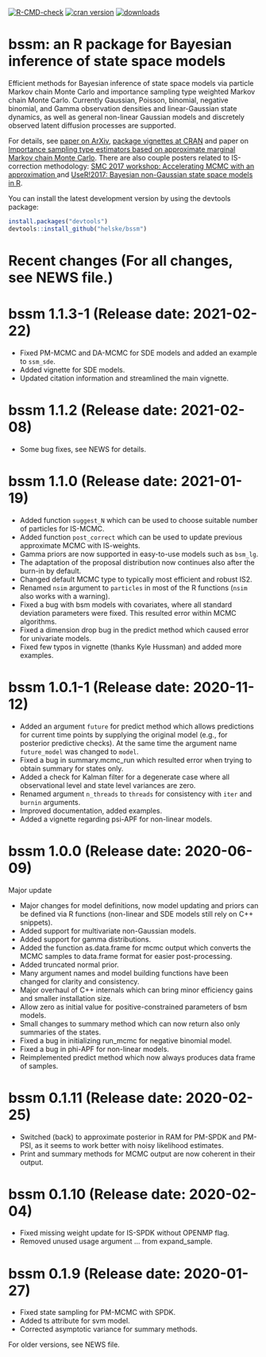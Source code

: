  [![R-CMD-check](https://github.com/helske/bssm/workflows/R-CMD-check/badge.svg)](https://github.com/helske/bssm/actions)
[![cran version](http://www.r-pkg.org/badges/version/bssm)](http://cran.r-project.org/package=bssm)
[![downloads](http://cranlogs.r-pkg.org/badges/bssm)](http://cranlogs.r-pkg.org/badges/bssm)



bssm: an R package for Bayesian inference of state space models
==========================================================================

Efficient methods for Bayesian inference of state space models via particle Markov 
chain Monte Carlo and importance sampling type weighted Markov chain Monte Carlo. 
Currently Gaussian, Poisson, binomial, negative binomial, and Gamma observation densities 
and linear-Gaussian state dynamics, as well as general non-linear Gaussian models and discretely observed latent diffusion processes are supported.

For details, see [paper on ArXiv](https://arxiv.org/abs/2101.08492), [package vignettes at CRAN](https://cran.r-project.org/web/packages/bssm/index.html) and paper on [Importance sampling type estimators based on approximate marginal Markov chain Monte Carlo](https://onlinelibrary.wiley.com/doi/abs/10.1111/sjos.12492). There are also couple posters related to IS-correction methodology: [SMC 2017 workshop: Accelerating MCMC with an approximation ](http://users.jyu.fi/~jovetale/posters/SMC2017) and [UseR!2017: Bayesian non-Gaussian state space models in R](http://users.jyu.fi/~jovetale/posters/user2017.pdf).


You can install the latest development version by using the devtools package:

```R
install.packages("devtools")
devtools::install_github("helske/bssm")
```

Recent changes (For all changes, see NEWS file.)
==========================================================================

bssm 1.1.3-1 (Release date: 2021-02-22)
==============
   * Fixed PM-MCMC and DA-MCMC for SDE models and added an example to `ssm_sde`.
   * Added vignette for SDE models.
   * Updated citation information and streamlined the main vignette.
   
bssm 1.1.2 (Release date: 2021-02-08)
==============
   * Some bug fixes, see NEWS for details.

bssm 1.1.0 (Release date: 2021-01-19)
==============

   * Added function `suggest_N` which can be used to choose 
     suitable number of particles for IS-MCMC.
   * Added function `post_correct` which can be used to update 
     previous approximate MCMC with IS-weights.
   * Gamma priors are now supported in easy-to-use models such as `bsm_lg`. 
   * The adaptation of the proposal distribution now continues also after the burn-in by default. 
   * Changed default MCMC type to typically most efficient and robust IS2.
   * Renamed `nsim` argument to `particles` in most of the R functions (`nsim` also works with a warning).
   * Fixed a bug with bsm models with covariates, where all standard deviation parameters were fixed. 
     This resulted error within MCMC algorithms.
   * Fixed a dimension drop bug in the predict method which caused error for univariate models.
   * Fixed few typos in vignette (thanks Kyle Hussman) and added more examples.
   
bssm 1.0.1-1 (Release date: 2020-11-12)
==============

  * Added an argument `future` for predict method which allows 
    predictions for current time points by supplying the original model 
    (e.g., for posterior predictive checks). 
    At the same time the argument name `future_model` was changed to `model`.
  * Fixed a bug in summary.mcmc_run which resulted error when 
    trying to obtain summary for states only.
  * Added a check for Kalman filter for a degenerate case where all 
    observational level and state level variances are zero.
  * Renamed argument `n_threads` to `threads` for consistency 
    with `iter` and `burnin` arguments.
  * Improved documentation, added examples.
  * Added a vignette regarding psi-APF for non-linear models.
  
bssm 1.0.0 (Release date: 2020-06-09)
==============
Major update

  * Major changes for model definitions, now model updating and priors 
    can be defined via R functions (non-linear and SDE models still rely on C++ snippets).
  * Added support for multivariate non-Gaussian models.
  * Added support for gamma distributions.
  * Added the function as.data.frame for mcmc output which converts the MCMC samples 
    to data.frame format for easier post-processing.
  * Added truncated normal prior.
  * Many argument names and model building functions have been changed for clarity and consistency.
  * Major overhaul of C++ internals which can bring minor efficiency gains and smaller installation size.
  * Allow zero as initial value for positive-constrained parameters of bsm models.
  * Small changes to summary method which can now return also only summaries of the states.
  * Fixed a bug in initializing run_mcmc for negative binomial model. 
  * Fixed a bug in phi-APF for non-linear models.
  * Reimplemented predict method which now always produces data frame of samples.
  
bssm 0.1.11 (Release date: 2020-02-25)
==============
  * Switched (back) to approximate posterior in RAM for PM-SPDK and PM-PSI, 
    as it seems to work better with noisy likelihood estimates.
  * Print and summary methods for MCMC output are now coherent in their output.
  
bssm 0.1.10 (Release date: 2020-02-04)
==============
  * Fixed missing weight update for IS-SPDK without OPENMP flag.
  * Removed unused usage argument ... from expand_sample.
  
bssm 0.1.9 (Release date: 2020-01-27)
==============
  * Fixed state sampling for PM-MCMC with SPDK.
  * Added ts attribute for svm model.
  * Corrected asymptotic variance for summary methods.
  
For older versions, see NEWS file.
